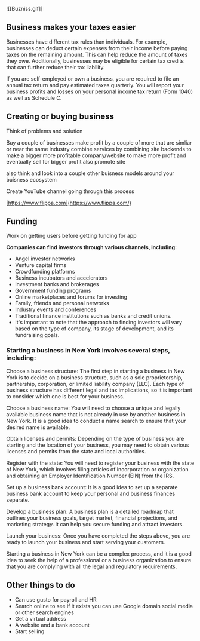 ![[Buzniss.gif]]

## Business makes your taxes easier  
  
Businesses have different tax rules than individuals. For example, businesses can deduct certain expenses from their income before paying taxes on the remaining amount. This can help reduce the amount of taxes they owe. Additionally, businesses may be eligible for certain tax credits that can further reduce their tax liability.  
  
  
If you are self-employed or own a business, you are required to file an annual tax return and pay estimated taxes quarterly. You will report your business profits and losses on your personal income tax return (Form 1040) as well as Schedule C.


## Creating or buying business
Think of problems and solution

Buy a couple of businesses make profit by a couple of more that are simliar or near the same industry combine services by combining site backends to make a bigger more profitable company/website to make more profit and eventually sell for bigger profit also promote site  
  
  
also think and look into a couple other buisness models around your buisness ecosystem  
  
Create YouTube channel going through this process  
  
[https://www.flippa.com](https://www.flippa.com/)

## Funding 
Work on getting users before getting funding for app

**Companies can find investors through various channels, including:**
- Angel investor networks  
- Venture capital firms  
- Crowdfunding platforms  
- Business incubators and accelerators  
- Investment banks and brokerages  
- Government funding programs  
- Online marketplaces and forums for investing  
- Family, friends and personal networks  
- Industry events and conferences  
- Traditional finance institutions such as banks and credit unions.  
- It's important to note that the approach to finding investors will vary based on the type of company, its stage of development, and its fundraising goals.


### Starting a business in New York involves several steps, including:  
  
Choose a business structure: The first step in starting a business in New York is to decide on a business structure, such as a sole proprietorship, partnership, corporation, or limited liability company (LLC). Each type of business structure has different legal and tax implications, so it is important to consider which one is best for your business.  
  
Choose a business name: You will need to choose a unique and legally available business name that is not already in use by another business in New York. It is a good idea to conduct a name search to ensure that your desired name is available.  
  
Obtain licenses and permits: Depending on the type of business you are starting and the location of your business, you may need to obtain various licenses and permits from the state and local authorities.  
  
Register with the state: You will need to register your business with the state of New York, which involves filing articles of incorporation or organization and obtaining an Employer Identification Number (EIN) from the IRS.  
  
Set up a business bank account: It is a good idea to set up a separate business bank account to keep your personal and business finances separate.  
  
Develop a business plan: A business plan is a detailed roadmap that outlines your business goals, target market, financial projections, and marketing strategy. It can help you secure funding and attract investors.  
  
Launch your business: Once you have completed the steps above, you are ready to launch your business and start serving your customers.  
  
Starting a business in New York can be a complex process, and it is a good idea to seek the help of a professional or a business organization to ensure that you are complying with all the legal and regulatory requirements.


## Other things to do

- Can use gusto for payroll and HR  
- Search online to see if it exists you can use Google domain social media or other search engines  
- Get a virtual address  
- A website and a bank account  
- Start selling





